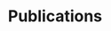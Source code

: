 ---
title: Publications
cms_exclude: true

# View.
# view: 4

# Optional header image (relative to `static/media/` folder).
banner:
  caption: ''
  image: ''
---